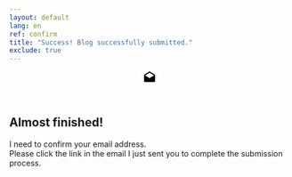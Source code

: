 ```yaml
---
layout: default
lang: en
ref: confirm
title: "Success! Blog successfully submitted."
exclude: true
---
```


<article class="content page">
  <header class="content-header">
    <svg class="content-icon" width="24" height="24" viewBox="0 0 24 24"><path d="M4,8L12,13L20,8V8L12,3L4,8V8M22,8V18A2,2 0 0,1 20,20H4A2,2 0 0,1 2,18V8C2,7.27 2.39,6.64 2.97,6.29L12,0.64L21.03,6.29C21.61,6.64 22,7.27 22,8Z"></path></svg>
  </header>

  <div class="content-style">
    <h2>Almost finished!</h2>
    <p>I need to confirm your email address.<br>Please click the link in the email I just sent you to complete the submission process.</p>
  </div>
</article>
